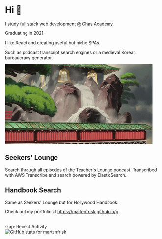 # Hi 👋

I study full stack web development @ Chas Academy. 

Graduating in 2021.


I like React and creating useful but niche SPAs.

Such as podcast transcript search engines or a medieval Korean bureaucracy generator. 


![Spirited Away](https://github.com/martenfrisk/martenfrisk/blob/master/spirited-away.gif)


## Seekers' Lounge

Search through all episodes of the Teacher's Lounge podcast. Transcribed with AWS Transcribe and search powered by ElasticSearch. 

## Handbook Search

Same as Seekers' Lounge but for Hollywood Handbook. 


Check out my portfolio at https://martenfrisk.github.io/p

<br>
:zap: Recent Activity

<!--START_SECTION:activity-->

<!--END_SECTION:activity-->
<br>
<img src="https://github-readme-stats.vercel.app/api/?username=martenfrisk&show_icons=true&theme=prussian" alt="GitHub stats for martenfrisk" />

<!--
**martenfrisk/martenfrisk** is a ✨ _special_ ✨ repository because its `README.md` (this file) appears on your GitHub profile.

Here are some ideas to get you started:

- 🔭 I’m currently working on ...
- 🌱 I’m currently learning ...
- 👯 I’m looking to collaborate on ...
- 🤔 I’m looking for help with ...
- 💬 Ask me about ...
- 📫 How to reach me: ...
- 😄 Pronouns: ...
- ⚡ Fun fact: ...
-->
